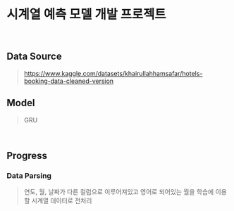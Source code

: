 # 시계열 예측 모델 개발 프로젝트

&nbsp;
## Data Source
> https://www.kaggle.com/datasets/khairullahhamsafar/hotels-booking-data-cleaned-version
## Model
> GRU

&nbsp;
## Progress
### Data Parsing
> 연도, 월, 날짜가 다른 컬럼으로 이루어져있고 영어로 되어있는 월을 학습에 이용할 시계열 데이터로 전처리
